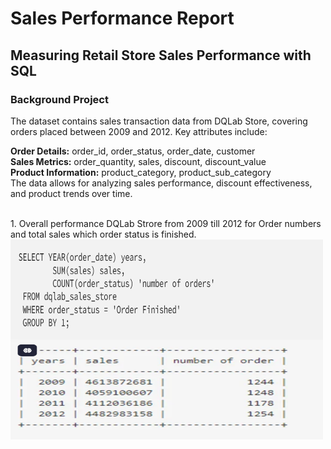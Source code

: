 # Sales Performance Report
## Measuring Retail Store Sales Performance with SQL
### Background Project
<p>
The dataset contains sales transaction data from DQLab Store, covering orders placed between 2009 and 2012. Key attributes include:

**Order Details:** order_id, order_status, order_date, customer <br/>
**Sales Metrics:** order_quantity, sales, discount, discount_value <br/>
**Product Information:** product_category, product_sub_category <br/>
The data allows for analyzing sales performance, discount effectiveness, and product trends over time.
</p>
</br>
1. Overall performance DQLab Strore from 2009 till 2012 for Order numbers and total sales which order status is finished.</br>
<img align="center" width="500" height="160" src="https://github.com/Shihab27/DQLAB_Sales_Performance_Analysis/blob/main/Code%201.png">
<img align="center" width="500" height="160" src="https://github.com/Shihab27/DQLAB_Sales_Performance_Analysis/blob/main/output1.png">




